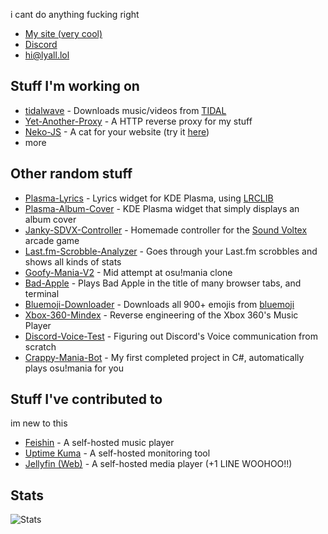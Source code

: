 i cant do anything fucking right

* [My site (very cool)](https://lyall.lol)
* [Discord](https://discord.lyall.lol)
* [hi@lyall.lol](mailto:hi@lyall.lol)

## Stuff I'm working on
* [tidalwave](https://github.com/Lyall-A/tidalwave) - Downloads music/videos from [TIDAL](https://tidal.com)
* [Yet-Another-Proxy](https://github.com/Lyall-A/Yet-Another-Proxy) - A HTTP reverse proxy for my stuff
* [Neko-JS](https://github.com/Lyall-A/Neko-JS) - A cat for your website (try it [here](https://lyall-a.github.io/Neko-JS))
* more

## Other random stuff
* [Plasma-Lyrics](https://github.com/Lyall-A/Plasma-Lyrics) - Lyrics widget for KDE Plasma, using [LRCLIB](https://lrclib.net)
* [Plasma-Album-Cover](https://github.com/Lyall-A/Plasma-Album-Cover) - KDE Plasma widget that simply displays an album cover
* [Janky-SDVX-Controller](https://github.com/Lyall-A/Janky-SDVX-Controller) - Homemade controller for the [Sound Voltex](https://p.eagate.573.jp/game/sdvx) arcade game
* [Last.fm-Scrobble-Analyzer](https://github.com/Lyall-A/Last.fm-Scrobble-Analyzer) - Goes through your Last.fm scrobbles and shows all kinds of stats
* [Goofy-Mania-V2](https://github.com/Lyall-A/Goofy-Mania-V2) - Mid attempt at osu!mania clone
* [Bad-Apple](https://github.com/Lyall-A/Bad-Apple) - Plays Bad Apple in the title of many browser tabs, and terminal
* [Bluemoji-Downloader](https://github.com/Lyall-A/Bluemoji-Downloader) - Downloads all 900+ emojis from [bluemoji](https://bluemoji.io)
* [Xbox-360-Mindex](https://github.com/Lyall-A/Xbox-360-Mindex) - Reverse engineering of the Xbox 360's Music Player
* [Discord-Voice-Test](https://github.com/Lyall-A/Discord-Voice-Test) - Figuring out Discord's Voice communication from scratch
* [Crappy-Mania-Bot](https://github.com/Lyall-A/Crappy-Mania-Bot) - My first completed project in C#, automatically plays osu!mania for you

## Stuff I've contributed to
im new to this
* [Feishin](https://github.com/jeffvli/feishin/commits?author=Lyall-A) - A self-hosted music player
* [Uptime Kuma](https://github.com/louislam/uptime-kuma/commits?author=Lyall-A) - A self-hosted monitoring tool
* [Jellyfin (Web)](https://github.com/jellyfin/jellyfin-web/commits?author=Lyall-A) - A self-hosted media player (+1 LINE WOOHOO!!)

## Stats
![Stats](https://github-readme-stats.vercel.app/api?username=Lyall-A)
